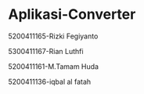 # Aplikasi-Converter

5200411165-Rizki Fegiyanto

5300411167-Rian Luthfi

5200411161-M.Tamam Huda

5200411136-iqbal al fatah
